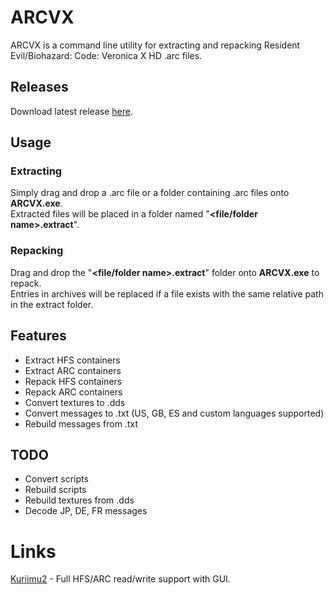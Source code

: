﻿# ARCVX

ARCVX is a command line utility for extracting and repacking Resident Evil/Biohazard: Code: Veronica X HD .arc files.

## Releases

Download latest release [here](https://github.com/kapdap/re-cvx-tools/releases/download/arcvx/arcvx-snapshot-2024.03.19.1.zip).

## Usage

### Extracting

Simply drag and drop a .arc file or a folder containing .arc files onto **ARCVX.exe**.<br>
Extracted files will be placed in a folder named "**\<file/folder name\>.extract**".

### Repacking

Drag and drop the "**\<file/folder name\>.extract**" folder onto **ARCVX.exe** to repack.<br>
Entries in archives will be replaced if a file exists with the same relative path in the extract folder.

## Features

- Extract HFS containers
- Extract ARC containers
- Repack HFS containers
- Repack ARC containers
- Convert textures to .dds
- Convert messages to .txt (US, GB, ES and custom languages supported)
- Rebuild messages from .txt

## TODO

- Convert scripts
- Rebuild scripts
- Rebuild textures from .dds
- Decode JP, DE, FR messages

# Links

[Kuriimu2](https://github.com/FanTranslatorsInternational/Kuriimu2) - Full HFS/ARC read/write support with GUI.
